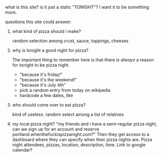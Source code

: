 what is this site? is it just a static "TONIGHT"? I want it to be something more.

questions this site could answer:

1. what kind of pizza should i make?

    random selection among crust, sauce, toppings, cheeses
2. why is tonight a good night for pizza?

    The important thing to remember here is that there is *always* a reason for tonight to be pizza night.
    - "because it's friday!"
    - "because it's the weekend!"
    - "because it's July 4th"
    - pick a random entry from today on wikipedia
    - hardcode a few dates, like 
3. who should come over to eat pizza?

    kind of useless. random select among a list of relatives

4. my local pizza night? "my friends and i have a semi-regular pizza night, can we sign up for an account and reserve portland.whenthefuckispizzanight.com?" Then they get access to a dashboard where they can specify when their pizza nights are. Pizza night attendees, pizzas, location, description, time. Link to google calendar?
